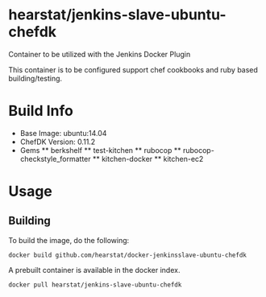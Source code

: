 hearstat/jenkins-slave-ubuntu-chefdk
================

Container to be utilized with the Jenkins Docker Plugin

This container is to be configured support chef cookbooks and ruby based building/testing.

# Build Info

* Base Image: ubuntu:14.04
* ChefDK Version: 0.11.2
* Gems
** berkshelf
** test-kitchen
** rubocop
** rubocop-checkstyle_formatter
** kitchen-docker
** kitchen-ec2

# Usage

## Building

To build the image, do the following:

```
docker build github.com/hearstat/docker-jenkinsslave-ubuntu-chefdk
```

A prebuilt container is available in the docker index.

```
docker pull hearstat/jenkins-slave-ubuntu-chefdk
```
